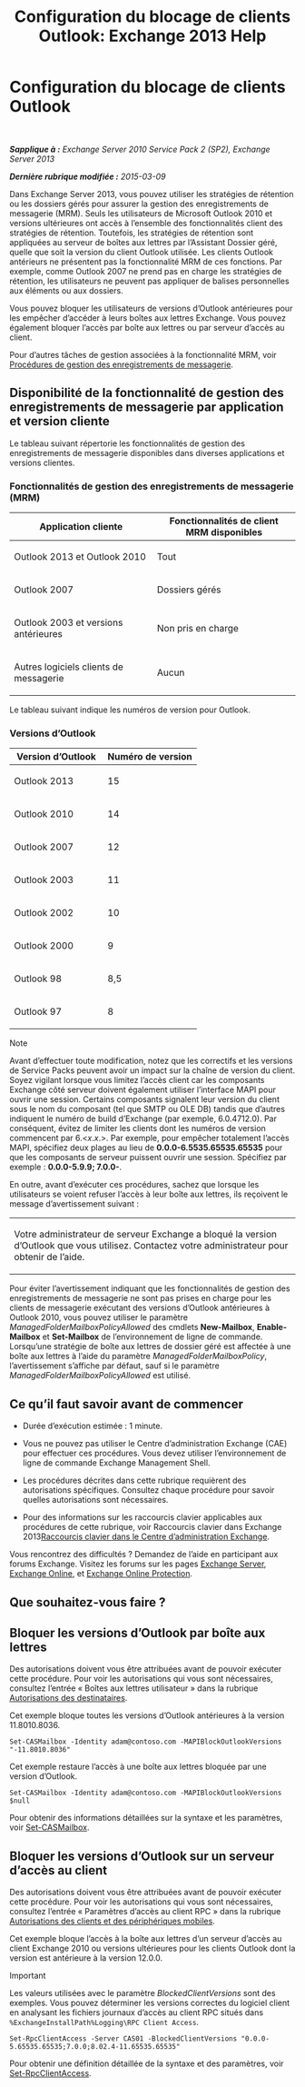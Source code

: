 ﻿---
title: 'Configuration du blocage de clients Outlook: Exchange 2013 Help'
TOCTitle: Configuration du blocage de clients Outlook
ms:assetid: 3a579c83-8bc7-4adc-a25c-8eb6eed7220c
ms:mtpsurl: https://technet.microsoft.com/fr-fr/library/Dd335207(v=EXCHG.150)
ms:contentKeyID: 51407173
ms.date: 04/24/2018
mtps_version: v=EXCHG.150
ms.translationtype: HT
---

# Configuration du blocage de clients Outlook

 

_**Sapplique à :** Exchange Server 2010 Service Pack 2 (SP2), Exchange Server 2013_

_**Dernière rubrique modifiée :** 2015-03-09_

Dans Exchange Server 2013, vous pouvez utiliser les stratégies de rétention ou les dossiers gérés pour assurer la gestion des enregistrements de messagerie (MRM). Seuls les utilisateurs de Microsoft Outlook 2010 et versions ultérieures ont accès à l’ensemble des fonctionnalités client des stratégies de rétention. Toutefois, les stratégies de rétention sont appliquées au serveur de boîtes aux lettres par l’Assistant Dossier géré, quelle que soit la version du client Outlook utilisée. Les clients Outlook antérieurs ne présentent pas la fonctionnalité MRM de ces fonctions. Par exemple, comme Outlook 2007 ne prend pas en charge les stratégies de rétention, les utilisateurs ne peuvent pas appliquer de balises personnelles aux éléments ou aux dossiers.

Vous pouvez bloquer les utilisateurs de versions d’Outlook antérieures pour les empêcher d’accéder à leurs boîtes aux lettres Exchange. Vous pouvez également bloquer l’accès par boîte aux lettres ou par serveur d’accès au client.

Pour d’autres tâches de gestion associées à la fonctionnalité MRM, voir [Procédures de gestion des enregistrements de messagerie](messaging-records-management-procedures-exchange-2013-help.md).

## Disponibilité de la fonctionnalité de gestion des enregistrements de messagerie par application et version cliente

Le tableau suivant répertorie les fonctionnalités de gestion des enregistrements de messagerie disponibles dans diverses applications et versions clientes.

### Fonctionnalités de gestion des enregistrements de messagerie (MRM)

<table>
<colgroup>
<col style="width: 50%" />
<col style="width: 50%" />
</colgroup>
<thead>
<tr class="header">
<th>Application cliente</th>
<th>Fonctionnalités de client MRM disponibles</th>
</tr>
</thead>
<tbody>
<tr class="odd">
<td><p>Outlook 2013 et Outlook 2010</p></td>
<td><p>Tout</p></td>
</tr>
<tr class="even">
<td><p>Outlook 2007</p></td>
<td><p>Dossiers gérés</p></td>
</tr>
<tr class="odd">
<td><p>Outlook 2003 et versions antérieures</p></td>
<td><p>Non pris en charge</p></td>
</tr>
<tr class="even">
<td><p>Autres logiciels clients de messagerie</p></td>
<td><p>Aucun</p></td>
</tr>
</tbody>
</table>


Le tableau suivant indique les numéros de version pour Outlook.

### Versions d’Outlook

<table>
<colgroup>
<col style="width: 50%" />
<col style="width: 50%" />
</colgroup>
<thead>
<tr class="header">
<th>Version d’Outlook</th>
<th>Numéro de version</th>
</tr>
</thead>
<tbody>
<tr class="odd">
<td><p>Outlook 2013</p></td>
<td><p>15</p></td>
</tr>
<tr class="even">
<td><p>Outlook 2010</p></td>
<td><p>14</p></td>
</tr>
<tr class="odd">
<td><p>Outlook 2007</p></td>
<td><p>12</p></td>
</tr>
<tr class="even">
<td><p>Outlook 2003</p></td>
<td><p>11</p></td>
</tr>
<tr class="odd">
<td><p>Outlook 2002</p></td>
<td><p>10</p></td>
</tr>
<tr class="even">
<td><p>Outlook 2000</p></td>
<td><p>9</p></td>
</tr>
<tr class="odd">
<td><p>Outlook 98</p></td>
<td><p>8,5</p></td>
</tr>
<tr class="even">
<td><p>Outlook 97</p></td>
<td><p>8</p></td>
</tr>
</tbody>
</table>


> [!NOTE]
> Avant d’effectuer toute modification, notez que les correctifs et les versions de Service Packs peuvent avoir un impact sur la chaîne de version du client. Soyez vigilant lorsque vous limitez l’accès client car les composants Exchange côté serveur doivent également utiliser l’interface MAPI pour ouvrir une session. Certains composants signalent leur version du client sous le nom du composant (tel que SMTP ou OLE DB) tandis que d’autres indiquent le numéro de build d’Exchange (par exemple, 6.0.4712.0). Par conséquent, évitez de limiter les clients dont les numéros de version commencent par 6.&lt;<em>x</em>.<em>x</em>.&gt;. Par exemple, pour empêcher totalement l’accès MAPI, spécifiez deux plages au lieu de <strong>0.0.0-6.5535.65535.65535</strong> pour que les composants de serveur puissent ouvrir une session. Spécifiez par exemple : <strong>0.0.0-5.9.9; 7.0.0-</strong>.


En outre, avant d’exécuter ces procédures, sachez que lorsque les utilisateurs se voient refuser l’accès à leur boîte aux lettres, ils reçoivent le message d’avertissement suivant :


<table>
<colgroup>
<col style="width: 100%" />
</colgroup>
<tbody>
<tr class="odd">
<td><p>Votre administrateur de serveur Exchange a bloqué la version d’Outlook que vous utilisez. Contactez votre administrateur pour obtenir de l’aide.</p></td>
</tr>
</tbody>
</table>


Pour éviter l’avertissement indiquant que les fonctionnalités de gestion des enregistrements de messagerie ne sont pas prises en charge pour les clients de messagerie exécutant des versions d’Outlook antérieures à Outlook 2010, vous pouvez utiliser le paramètre *ManagedFolderMailboxPolicyAllowed* des cmdlets **New-Mailbox**, **Enable-Mailbox** et **Set-Mailbox** de l’environnement de ligne de commande. Lorsqu’une stratégie de boîte aux lettres de dossier géré est affectée à une boîte aux lettres à l’aide du paramètre *ManagedFolderMailboxPolicy*, l’avertissement s’affiche par défaut, sauf si le paramètre *ManagedFolderMailboxPolicyAllowed* est utilisé.

## Ce qu’il faut savoir avant de commencer

  - Durée d’exécution estimée : 1 minute.

  - Vous ne pouvez pas utiliser le Centre d’administration Exchange (CAE) pour effectuer ces procédures. Vous devez utiliser l’environnement de ligne de commande Exchange Management Shell.

  - Les procédures décrites dans cette rubrique requièrent des autorisations spécifiques. Consultez chaque procédure pour savoir quelles autorisations sont nécessaires.

  - Pour des informations sur les raccourcis clavier applicables aux procédures de cette rubrique, voir Raccourcis clavier dans Exchange 2013[Raccourcis clavier dans le Centre d’administration Exchange](keyboard-shortcuts-in-the-exchange-admin-center-exchange-online-protection-help.md).

Vous rencontrez des difficultés ? Demandez de l’aide en participant aux forums Exchange. Visitez les forums sur les pages [Exchange Server](https://go.microsoft.com/fwlink/p/?linkid=60612), [Exchange Online](https://go.microsoft.com/fwlink/p/?linkid=267542), et [Exchange Online Protection](https://go.microsoft.com/fwlink/p/?linkid=285351).

## Que souhaitez-vous faire ?

## Bloquer les versions d’Outlook par boîte aux lettres

Des autorisations doivent vous être attribuées avant de pouvoir exécuter cette procédure. Pour voir les autorisations qui vous sont nécessaires, consultez l’entrée « Boîtes aux lettres utilisateur » dans la rubrique [Autorisations des destinataires](recipients-permissions-exchange-2013-help.md).

Cet exemple bloque toutes les versions d’Outlook antérieures à la version 11.8010.8036.

    Set-CASMailbox -Identity adam@contoso.com -MAPIBlockOutlookVersions "-11.8010.8036"

Cet exemple restaure l’accès à une boîte aux lettres bloquée par une version d’Outlook.

    Set-CASMailbox -Identity adam@contoso.com -MAPIBlockOutlookVersions $null

Pour obtenir des informations détaillées sur la syntaxe et les paramètres, voir [Set-CASMailbox](https://technet.microsoft.com/fr-fr/library/bb125264\(v=exchg.150\)).

## Bloquer les versions d’Outlook sur un serveur d’accès au client

Des autorisations doivent vous être attribuées avant de pouvoir exécuter cette procédure. Pour voir les autorisations qui vous sont nécessaires, consultez l’entrée « Paramètres d’accès au client RPC » dans la rubrique [Autorisations des clients et des périphériques mobiles](clients-and-mobile-devices-permissions-exchange-2013-help.md).

Cet exemple bloque l’accès à la boîte aux lettres d’un serveur d’accès au client Exchange 2010 ou versions ultérieures pour les clients Outlook dont la version est antérieure à la version 12.0.0.

> [!IMPORTANT]
> Les valeurs utilisées avec le paramètre <em>BlockedClientVersions</em> sont des exemples. Vous pouvez déterminer les versions correctes du logiciel client en analysant les fichiers journaux d’accès au client RPC situés dans <code>%ExchangeInstallPath%Logging\RPC Client Access</code>.


    Set-RpcClientAccess -Server CAS01 -BlockedClientVersions "0.0.0-5.65535.65535;7.0.0;8.02.4-11.65535.65535"

Pour obtenir une définition détaillée de la syntaxe et des paramètres, voir [Set-RpcClientAccess](https://technet.microsoft.com/fr-fr/library/dd351072\(v=exchg.150\)).

